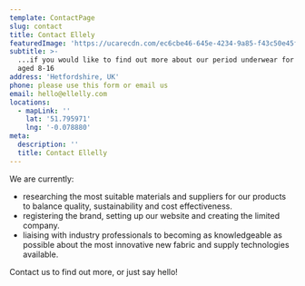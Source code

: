```yaml
---
template: ContactPage
slug: contact
title: Contact Ellely
featuredImage: 'https://ucarecdn.com/ec6cbe46-645e-4234-9a85-f43c50e45fc9/'
subtitle: >-
  ...if you would like to find out more about our period underwear for girls
  aged 8-16
address: 'Hetfordshire, UK'
phone: please use this form or email us
email: hello@ellelly.com
locations:
  - mapLink: ''
    lat: '51.795971'
    lng: '-0.078880'
meta:
  description: ''
  title: Contact Ellelly
---
```

We are currently:

* researching the most suitable materials and suppliers for our products to balance quality, sustainability and cost effectiveness. 
* registering the brand, setting up our website and creating the limited company.
* liaising with industry professionals to becoming as knowledgeable as possible about the most innovative new fabric and supply technologies available.

Contact us to find out more, or just say hello!
